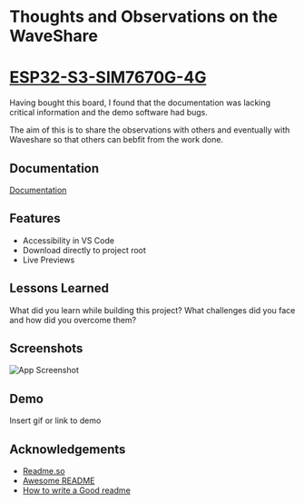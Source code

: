 
# Thoughts and Observations on the WaveShare 
# [ESP32-S3-SIM7670G-4G](https://www.waveshare.com/wiki/ESP32-S3-SIM7670G-4G)

Having bought this board, I found that the documentation was lacking critical information and the demo software had bugs.

The aim of this is to share the observations with others and eventually with Waveshare so that others can bebfit from the work done.

## Documentation  
[Documentation](https://linktodocumentation)  

## Features  
- Accessibility in VS Code  
- Download directly to project root  
- Live Previews    

## Lessons Learned  
What did you learn while building this project? What challenges did you face and how did you overcome them?  

## Screenshots  
![App Screenshot](https://lanecdr.org/wp-content/uploads/2019/08/placeholder.png)  

## Demo  
Insert gif or link to demo  

## Acknowledgements  
- [Readme.so](https://github.com/octokatherine/readme.so)
- [Awesome README](https://github.com/matiassingers/awesome-readme)
- [How to write a Good readme](https://bulldogjob.com/news/449-how-to-write-a-good-readme-for-your-github-project)  
